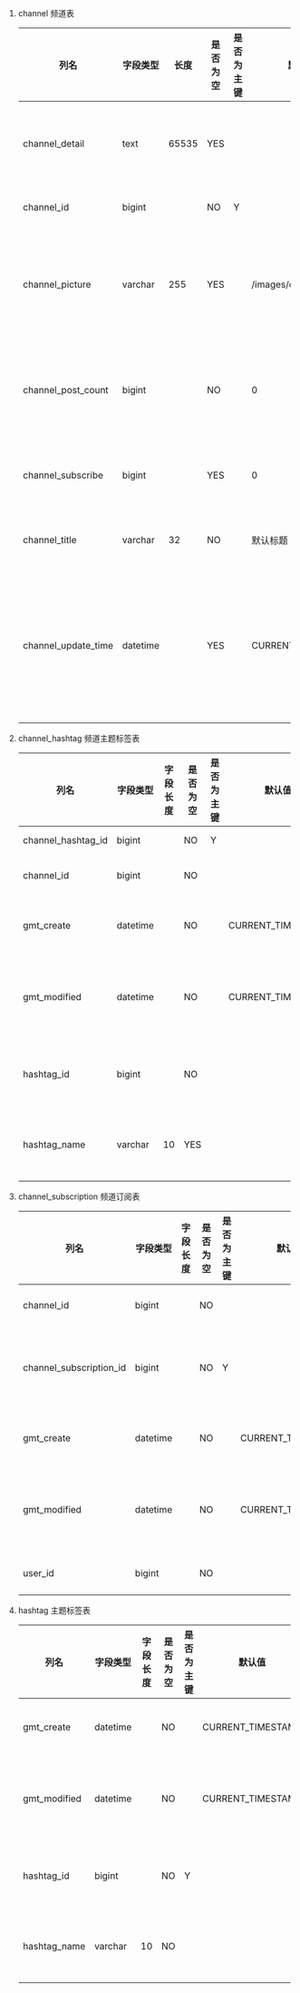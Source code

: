 1. channel 频道表 

   | 列名                | 字段类型 | 长度  | 是否为空 | 是否为主键 | 默认值                | 备注                   |
   | ------------------- | -------- | ----- | -------- | ---------- | --------------------- | ---------------------- |
   | channel_detail      | text     | 65535 | YES      |            |                       | 频道详情内容           |
   | channel_id          | bigint   |       | NO       | Y          |                       | 频道 id                |
   | channel_picture     | varchar  | 255   | YES      |            | /images/channel/D.png | 频道封面图片路径       |
   | channel_post_count  | bigint   |       | NO       |            | 0                     | 频道关联帖子数         |
   | channel_subscribe   | bigint   |       | YES      |            | 0                     | 频道订阅数             |
   | channel_title       | varchar  | 32    | NO       |            | 默认标题              | 频道标题               |
   | channel_update_time | datetime |       | YES      |            | CURRENT_TIMESTAMP     | 频道上次更新节目的时间 |

2. channel_hashtag 频道主题标签表

   | 列名               | 字段类型 | 字段长度 | 是否为空 | 是否为主键 | 默认值            | 备注         |
   | ------------------ | -------- | -------- | -------- | ---------- | ----------------- | ------------ |
   | channel_hashtag_id | bigint   |          | NO       | Y          |                   | 表id         |
   | channel_id         | bigint   |          | NO       |            |                   | 频道id       |
   | gmt_create         | datetime |          | NO       |            | CURRENT_TIMESTAMP | 创建时间     |
   | gmt_modified       | datetime |          | NO       |            | CURRENT_TIMESTAMP | 上次更新时间 |
   | hashtag_id         | bigint   |          | NO       |            |                   | 主题标签id   |
   | hashtag_name       | varchar  | 10       | YES      |            |                   | 主题标签名   |

3. channel_subscription 频道订阅表

   | 列名                    | 字段类型 | 字段长度 | 是否为空 | 是否为主键 | 默认值            | 备注         |
   | ----------------------- | -------- | -------- | -------- | ---------- | ----------------- | ------------ |
   | channel_id              | bigint   |          | NO       |            |                   | 频道id       |
   | channel_subscription_id | bigint   |          | NO       | Y          |                   | 频道订阅表id |
   | gmt_create              | datetime |          | NO       |            | CURRENT_TIMESTAMP | 创建时间     |
   | gmt_modified            | datetime |          | NO       |            | CURRENT_TIMESTAMP | 上次更新时间 |
   | user_id                 | bigint   |          | NO       |            |                   | 用户id       |

4. hashtag 主题标签表

   | 列名         | 字段类型 | 字段长度 | 是否为空 | 是否为主键 | 默认值            | 备注         |
   | ------------ | -------- | -------- | -------- | ---------- | ----------------- | ------------ |
   | gmt_create   | datetime |          | NO       |            | CURRENT_TIMESTAMP | 创建时间     |
   | gmt_modified | datetime |          | NO       |            | CURRENT_TIMESTAMP | 上次更新时间 |
   | hashtag_id   | bigint   |          | NO       | Y          |                   | 主题标签id   |
   | hashtag_name | varchar  | 10       | NO       |            |                   | 主题标签名   |
